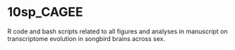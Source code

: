 # 10sp_CAGEE
R code and bash scripts related to all figures and analyses in manuscript on transcriptome evolution in songbird brains across sex.
